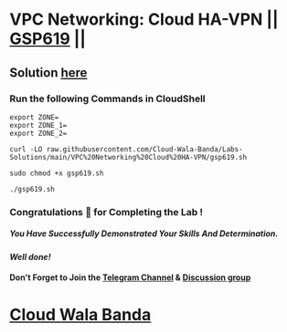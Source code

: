 # VPC Networking: Cloud HA-VPN || [GSP619](https://www.cloudskillsboost.google/focuses/6270?parent=catalog) ||

## Solution [here](https://youtu.be/kZIfqsIP5YA)

### Run the following Commands in CloudShell
```
export ZONE=
export ZONE_1=
export ZONE_2=
```
```
curl -LO raw.githubusercontent.com/Cloud-Wala-Banda/Labs-Solutions/main/VPC%20Networking%20Cloud%20HA-VPN/gsp619.sh

sudo chmod +x gsp619.sh

./gsp619.sh
```

### Congratulations 🎉 for Completing the Lab !

##### *You Have Successfully Demonstrated Your Skills And Determination.*

#### *Well done!*

#### Don't Forget to Join the [Telegram Channel](https://t.me/cloudwalabanda) & [Discussion group](https://t.me/cloudwalabandachats)

# [Cloud Wala Banda](https://www.youtube.com/@cloudwalabanda)
